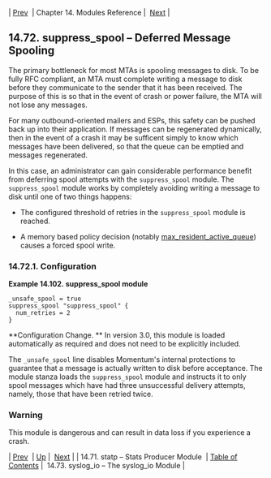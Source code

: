 | [Prev](modules.stats_producer)  | Chapter 14. Modules Reference |  [Next](modules.syslog_io.php) |

## 14.72. suppress_spool – Deferred Message Spooling

<a class="indexterm" name="idp21539072"></a>

The primary bottleneck for most MTAs is spooling messages to disk. To be fully RFC compliant, an MTA must complete writing a message to disk before they communicate to the sender that it has been received. The purpose of this is so that in the event of crash or power failure, the MTA will not lose any messages.

For many outbound-oriented mailers and ESPs, this safety can be pushed back up into their application. If messages can be regenerated dynamically, then in the event of a crash it may be sufficent simply to know which messages have been delivered, so that the queue can be emptied and messages regenerated.

In this case, an administrator can gain considerable performance benefit from deferring spool attempts with the `suppress_spool` module. The `suppress_spool` module works by completely avoiding writing a message to disk until one of two things happens:

*   The configured threshold of retries in the `suppress_spool` module is reached.

*   A memory based policy decision (notably [max_resident_active_queue](conf.ref.max_resident_active_queue "max_resident_active_queue")) causes a forced spool write.

### 14.72.1. Configuration

<a name="example.suppress_spool3"></a>

**Example 14.102. suppress_spool module**

```
_unsafe_spool = true
suppress_spool "suppress_spool" {
  num_retries = 2
}
```

**Configuration Change. ** In version 3.0, this module is loaded automatically as required and does not need to be explicitly included.

The `_unsafe_spool` line disables Momentum's internal protections to guarantee that a message is actually written to disk before acceptance. The module stanza loads the `suppress_spool` module and instructs it to only spool messages which have had three unsuccessful delivery attempts, namely, those that have been retried twice.

### Warning

This module is dangerous and can result in data loss if you experience a crash.

| [Prev](modules.stats_producer)  | [Up](modules.php) |  [Next](modules.syslog_io.php) |
| 14.71. statp – Stats Producer Module  | [Table of Contents](index) |  14.73. syslog_io – The syslog_io Module |
